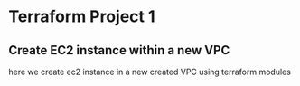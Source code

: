 # Terraform Project 1
## Create EC2 instance within a new VPC 

here we create ec2 instance in a new created VPC using terraform modules